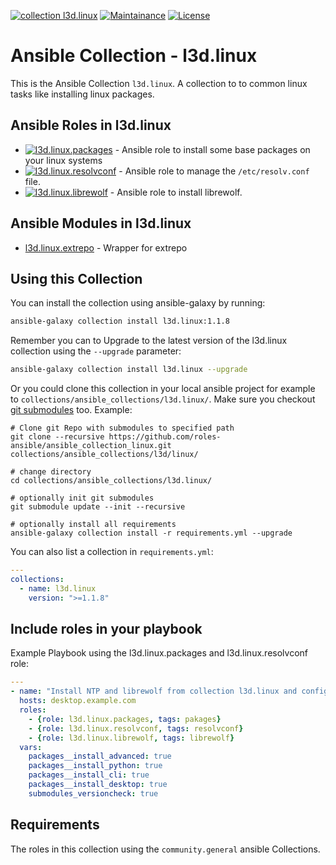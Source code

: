 [![collection l3d.linux](https://ansible.l3d.space/svg/l3d.linux_ansible-collection_collection.svg)](https://galaxy.ansible.com/ui/repo/published/l3d/linux/)
[![Maintainance](https://ansible.l3d.space/svg/l3d.linux_maintainance_collection.svg)](https://ansible.l3d.space/#l3d.linux)
[![License](https://ansible.l3d.space/svg/l3d.linux_license_collection.svg)](LICENSE)

 Ansible Collection - l3d.linux
============================

This is the Ansible Collection ``l3d.linux``. A collection to to common linux tasks like installing linux packages.

## Ansible Roles in l3d.linux
- [![l3d.linux.packages](https://ansible.l3d.space/svg/l3d.linux.packages_ansible-role.svg)](https://github.com/roles-ansible/ansible_role_packages.git) -  Ansible role to install some base packages on your linux systems
- [![l3d.linux.resolvconf](https://ansible.l3d.space/svg/l3d.linux.resolvconf_ansible-role.svg)](https://github.com/roles-ansible/ansible_role_resolvconf.git) -  Ansible role to manage the ``/etc/resolv.conf`` file.
- [![l3d.linux.librewolf](https://ansible.l3d.space/svg/l3d.linux.librewolf_ansible-role.svg)](https://github.com/roles-ansible/ansible_role_resolvconf.git) -  Ansible role to install librewolf.

## Ansible Modules in l3d.linux
- [l3d.linux.extrepo](plugins/modules/EXTREPO.md) - Wrapper for extrepo

## Using this Collection
You can install the collection using ansible-galaxy by running:
```bash
ansible-galaxy collection install l3d.linux:1.1.8
```

Remember you can to Upgrade to the latest version of the l3d.linux collection using the ``--upgrade`` parameter:
```bash
ansible-galaxy collection install l3d.linux --upgrade
```


Or you could clone this collection in your local ansible project for example to ``collections/ansible_collections/l3d.linux/``. Make sure you checkout [git submodules](https://git-scm.com/docs/git-submodule) too. Example:
```
# Clone git Repo with submodules to specified path
git clone --recursive https://github.com/roles-ansible/ansible_collection_linux.git collections/ansible_collections/l3d/linux/

# change directory
cd collections/ansible_collections/l3d.linux/

# optionally init git submodules
git submodule update --init --recursive

# optionally install all requirements
ansible-galaxy collection install -r requirements.yml --upgrade
```

You can also list a collection in ``requirements.yml``:
```yaml
---
collections:
  - name: l3d.linux
    version: ">=1.1.8"
```

## Include roles in your playbook
Example Playbook using the l3d.linux.packages and l3d.linux.resolvconf role:
```yaml
---
- name: "Install NTP and librewolf from collection l3d.linux and configure resolve.conf"
  hosts: desktop.example.com
  roles:
    - {role: l3d.linux.packages, tags: pakages}
    - {role: l3d.linux.resolvconf, tags: resolvconf}
    - {role: l3d.linux.librewolf, tags: librewolf}
  vars:
    packages__install_advanced: true
    packages__install_python: true
    packages__install_cli: true
    packages__install_desktop: true
    submodules_versioncheck: true
```

## Requirements
The roles in this collection using the ``community.general`` ansible Collections.

